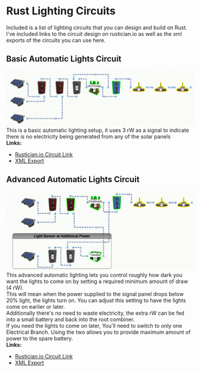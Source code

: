 # Rust Lighting Circuits
Included is a list of lighting circuits that you can design and build on Rust.  I've included links to the circuit design on rustician.io as well as the xml exports of the circuits you can use here.

## Basic Automatic Lights Circuit
![BasicAutoLights](images/BasicAutoLights.png)
This is a basic automatic lighting setup, it uses 3 rW as a signal to indicate there is no electricity being generated from any of the solar panels</br>
<b>Links:</b>
* [Rustician.io Circuit Link](https://www.rustrician.io/?circuit=00fafc228978eebd0616996a7904b386)
* [XML Export](xml/BasicAutoLights.xml)

## Advanced Automatic Lights Circuit
![AdvancedAutoLights](images/AdvancedAutoLightsv2.png)
This advanced automatic lighting lets you control roughly how dark you want the lights to come on by setting a required minimum amount of draw (4 rW).</br>
This will mean when the power supplied to the signal panel drops below 20% light, the lights turn on.  You can adjust this setting to have the lights come on earlier or later.</br> 
Additionally there's no need to waste electricity, the extra rW can be fed into a small battery and back into the root combiner.</br>
If you need the lights to come on later, You'll need to switch to only one Electrical Branch.  Using the two allows you to provide maximum amount of power to the spare battery.</br>
<b>Links:</b>
* [Rustician.io Circuit Link](https://www.rustrician.io/?circuit=5cb2fdf4600dbf3edd42de5d13f5fa75)
* [XML Export](xml/AdvancedAutoLights.xml)